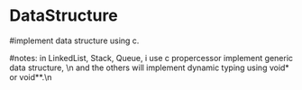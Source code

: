 # DataStructure

#implement data structure using c.

#notes:
  in LinkedList, Stack, Queue, i use c propercessor implement generic data structure, \n
  and the others will implement dynamic typing using void* or void**.\n
